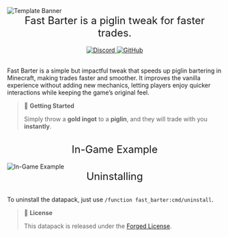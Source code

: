 <!-- Banner -->
<img src="https://i.imgur.com/XDN2rOo.png" alt="Template Banner">

<br />

<!-- Short Description -->
<center>
    <span>
        <font size="5">
            Fast Barter is a piglin tweak for faster trades.
        </font>
    </span>
</center>

<br />

<!-- Badges -->
<center>
    <a href="https://discord.gg/yXBpHEg7GE" target="_blank">
        <img alt="Discord" src="https://img.shields.io/discord/1404839869632745542?style=flat-square&logo=discord&label=Join%20Server">
    </a>
    <a href="https://github.com/forgedmc/fast_barter" target="_blank">
        <img alt="GitHub" src="https://img.shields.io/badge/View%20Source-Github-white?style=flat-square&logo=github">
    </a>
</center>

<br />

<!-- Longer Description -->
<p>
    Fast Barter is a simple but impactful tweak that speeds up piglin bartering in Minecraft, making trades faster and smoother. It improves the vanilla experience without adding new mechanics, letting players enjoy quicker interactions while keeping the game’s original feel.
</p>

<!-- Getting Started -->
<blockquote>
    <p>🐷 <strong>Getting Started</strong></p>
    Simply throw a <strong>gold ingot</strong> to a <strong>piglin</strong>, and they will trade with you <strong>instantly</strong>.
</blockquote>

<br />

<!-- In-Game Example -->
<center>
    <span>
        <font size="5">
            In-Game Example
        </font>
    </span>
</center>

<br />

<img src="https://i.imgur.com/dsAzxal.gif" alt="In-Game Example">

<br />

<!-- Uninstall Instructions -->
<center>
    <span>
        <font size="5">
            Uninstalling
        </font size="5">
    </span>
</center>

<br />

<p>
     To uninstall the datapack, just use <code>/function fast_barter:cmd/uninstall</code>.
</p>

<!-- License -->
<blockquote>
    <p>📄 <strong>License</strong></p>
    This datapack is released under the <a href="https://github.com/ForgedMC/.github/blob/main/LICENSE" target="_blank">Forged License</a>.
</blockquote>
